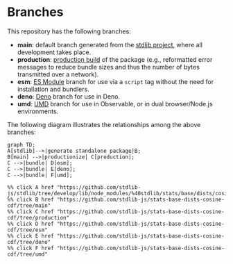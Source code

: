 <!--

@license Apache-2.0

Copyright (c) 2022 The Stdlib Authors.

Licensed under the Apache License, Version 2.0 (the "License");
you may not use this file except in compliance with the License.
You may obtain a copy of the License at

    http://www.apache.org/licenses/LICENSE-2.0

Unless required by applicable law or agreed to in writing, software
distributed under the License is distributed on an "AS IS" BASIS,
WITHOUT WARRANTIES OR CONDITIONS OF ANY KIND, either express or implied.
See the License for the specific language governing permissions and
limitations under the License.

-->

# Branches

This repository has the following branches:

-   **main**: default branch generated from the [stdlib project][stdlib-url], where all development takes place.
-   **production**: [production build][production-url] of the package (e.g., reformatted error messages to reduce bundle sizes and thus the number of bytes transmitted over a network).
-   **esm**: [ES Module][esm-url] branch for use via a `script` tag without the need for installation and bundlers.
-   **deno**: [Deno][deno-url] branch for use in Deno.
-   **umd**: [UMD][umd-url] branch for use in Observable, or in dual browser/Node.js environments.

The following diagram illustrates the relationships among the above branches:

```mermaid
graph TD;
A[stdlib]-->|generate standalone package|B;
B[main] -->|productionize| C[production];
C -->|bundle| D[esm];
C -->|bundle| E[deno];
C -->|bundle| F[umd];

%% click A href "https://github.com/stdlib-js/stdlib/tree/develop/lib/node_modules/%40stdlib/stats/base/dists/cosine/cdf"
%% click B href "https://github.com/stdlib-js/stats-base-dists-cosine-cdf/tree/main"
%% click C href "https://github.com/stdlib-js/stats-base-dists-cosine-cdf/tree/production"
%% click D href "https://github.com/stdlib-js/stats-base-dists-cosine-cdf/tree/esm"
%% click E href "https://github.com/stdlib-js/stats-base-dists-cosine-cdf/tree/deno"
%% click F href "https://github.com/stdlib-js/stats-base-dists-cosine-cdf/tree/umd"
```

[stdlib-url]: https://github.com/stdlib-js/stdlib/tree/develop/lib/node_modules/%40stdlib/stats/base/dists/cosine/cdf
[production-url]: https://github.com/stdlib-js/stats-base-dists-cosine-cdf/tree/production
[deno-url]: https://github.com/stdlib-js/stats-base-dists-cosine-cdf/tree/deno
[umd-url]: https://github.com/stdlib-js/stats-base-dists-cosine-cdf/tree/umd
[esm-url]: https://github.com/stdlib-js/stats-base-dists-cosine-cdf/tree/esm